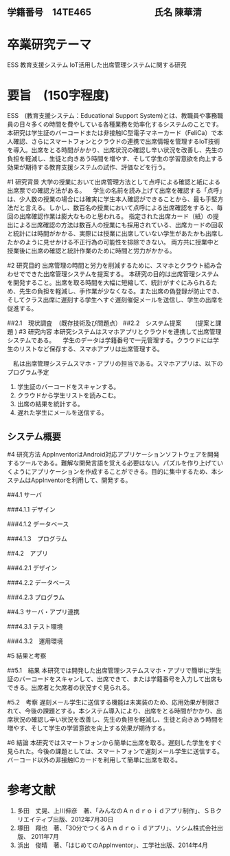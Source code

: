 ## 学籍番号　14TE465　　　　　　　氏名 陳華清

# 卒業研究テーマ
ESS 教育支援システム
IoT活用した出席管理システムに関する研究
# 要旨　(150字程度)
ESS　(教育支援システム：Educational Support System)とは、教職員や事務職員の日々多くの時間を費やしている各種業務を効率化するシステムのことです。
本研究は学生証のバーコードまたは非接触IC型電子マネーカード（FeliCa）で本人確認、さらにスマートフォンとクラウドの連携で出席情報を管理するIoT技術を導入。出席をとる時間がかかり、出席状況の確認し辛い状況を改善し、先生の負担を軽減し、生徒と向きあう時間を増やす、そして学生の学習意欲を向上する効果が期待する教育支援システムの試作、評価などを行う。


#1 研究背景
大学の授業において出席管理方法として点呼による確認と紙による出席票での確認方法がある。
　学生の名前を読み上げて出席を確認する「点呼」は、少人数の授業の場合には確実に学生本人確認ができることから、最も手堅方法だと言える。しかし、数百名の授業において点呼による出席確認をすると、毎回の出席確認作業は膨大なものと思われる。
 指定された出席カード（紙）の提出による出席確認の方法は数百人の授業にも採用されている、出席カードの回収と統計には時間がかかる、実際には授業に出席していない学生があたかも出席したかのように見せかける不正行為の可能性を排除できない。
両方共に授業中と授業後に出席の確認と統計作業のために時間と労力がかかる。


#2 研究目的
出席管理の時間と労力を削減するために、スマホとクラウト組み合わせでできた出席管理システムを提案する。
本研究の目的は出席管理システムを開発すること。出席を取る時間を大幅に短縮して、統計がすぐにみられるため、先生の負担を軽減し、手作業が少なくなる。また出席の偽登録が防止でき、そしてクラス出席に遅刻する学生へすぐ遅刻催促メールを送信し、学生の出席を促進する。

##2.1　現状調査
    (既存技術及び問題点）
##2.2　システム提案
　　(提案と課題 )
#3 研究内容
本研究システムはスマホアプリとクラウドを連携して出席管理システムである。
　学生のデータは学籍番号で一元管理する。クラウドには学生のリストなど保存する、スマホアプリは出席管理する。

　私は出席管理システムスマホ・アプリの担当である。スマホアプリは、以下のプログラム予定

1. 学生証のバーコードをスキャンする。
2. クラウドから学生リストを読みこむ。
3. 出席の結果を統計する。
4. 遅れた学生にメールを送信する。

## システム概要

#4  研究方法
AppInventorはAndroid対応アプリケーションソフトウェアを開発するツールである。難解な開発言語を覚える必要はない。パズルを作り上げていくようにアプリケーションを作成することができる。目的に集中するため、本システムはAppInventorを利用して、開発する。

##4.1 サーバ

###4.1.1 デザイン

###4.1.2 データベース

###4.1.3　プログラム

##4.2　アプリ

###4.2.1 デザイン

###4.2.2 データベース 

###4.2.3 プログラム

##4.3 サーバ・アプリ連携

###4.3.1 テスト環境

###4.3.2　運用環境

#5 結果と考察

##5.1　結果
本研究では開発した出席管理システムスマホ・アプリで簡単に学生証のバーコードをスキャンして、出席できて、または学籍番号を入力して出席もできる。出席者と欠席者の状況すぐ見られる。


#5.2　考察
遅刻メール学生に送信する機能は未実装のため、応用効果が制限されて、今後の課題とする。本システム導入により、出席をとる時間がかかり、出席状況の確認し辛い状況を改善し、先生の負担を軽減し、生徒と向きあう時間を増やす、そして学生の学習意欲を向上する効果が期待する。


#6 結論
本研究ではスマートフォンから簡単に出席を取る。遅刻した学生をすぐ見られた。今後の課題としては、スマートフォンで遅刻メール学生に送信する。バーコード以外の非接触ICカードを利用して簡単に出席を取る。


# 参考文献
1. 多田　丈晃、上川伸彦　著、「みんなのＡｎｄｒｏｉｄアプリ制作」、ＳＢクリエイティブ出版、2012年7月30日
2. 塚田　翔也　著、「30分でつくるＡｎｄｒｏｉｄアプリ」、ソシム株式会社出版、   2011年7月
3. 浜出　俊晴　著、「はじめてのAppInventor」、工学社出版、2014年4月

